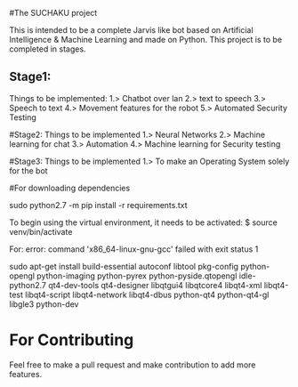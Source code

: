 #The SUCHAKU project

This is intended to be a complete Jarvis like bot based on Artificial Intelligence & Machine Learning and made on Python.
This project is to be completed in stages.

## Stage1:
   Things to be implemented:
          1.> Chatbot over lan
          2.> text to speech
          3.> Speech to text
          4.> Movement features for the robot
          5.> Automated Security Testing

#Stage2:
   Things to be implemented
         1.> Neural Networks 
         2.> Machine learning for chat 
         3.> Automation
         4.> Machine learning for Security testing

#Stage3:
   Things to be implemented 
         1.> To make an Operating System solely for the bot


#For downloading dependencies

sudo python2.7 -m pip install -r requirements.txt


To begin using the virtual environment, it needs to be activated:
$ source venv/bin/activate


For:
error: command 'x86_64-linux-gnu-gcc' failed with exit status 1

sudo apt-get install build-essential autoconf libtool pkg-config python-opengl python-imaging python-pyrex python-pyside.qtopengl idle-python2.7 qt4-dev-tools qt4-designer libqtgui4 libqtcore4 libqt4-xml libqt4-test libqt4-script libqt4-network libqt4-dbus python-qt4 python-qt4-gl libgle3 python-dev








# For Contributing 

Feel free to make a pull request and make contribution to add more features.
